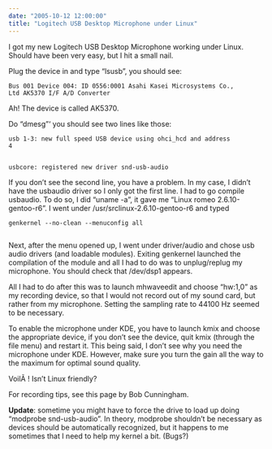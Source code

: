 ```yaml
---
date: "2005-10-12 12:00:00"
title: "Logitech USB Desktop Microphone under Linux"
---
```




I got my new Logitech USB Desktop Microphone working under Linux. Should have been very easy, but I hit a small nail.

Plug the device in and type &ldquo;lsusb&rdquo;, you should see:

<code>Bus 001 Device 004: ID 0556:0001 Asahi Kasei Microsystems Co., Ltd AK5370 I/F A/D Converter</code>

Ah! The device is called AK5370.

Do &ldquo;dmesg&rdquo;&lsquo; you should see two lines like those:

<code>usb 1-3: new full speed USB device using ohci_hcd and address 4<br/>
</code>

<code>usbcore: registered new driver snd-usb-audio<br/>
</code><br/>
If you don&rsquo;t see the second line, you have a problem. In my case, I didn&rsquo;t have the usbaudio driver so I only got the first line. I had to go compile usbaudio. To do so, I did &ldquo;uname -a&rdquo;, it gave me &ldquo;Linux romeo 2.6.10-gentoo-r6&rdquo;. I went under /usr/srclinux-2.6.10-gentoo-r6 and typed

<code>genkernel --no-clean --menuconfig all<br/>
</code>

Next, after the menu opened up, I went under driver/audio and chose usb audio drivers (and loadable modules). Exiting genkernel launched the compilation of the module and all I had to do was to unplug/replug my microphone. You should check that /dev/dsp1 appears.

All I had to do after this was to launch mhwaveedit and choose &ldquo;hw:1,0&rdquo; as my recording device, so that I would not record out of my sound card, but rather from my microphone. Setting the sampling rate to 44100 Hz seemed to be necessary.

To enable the microphone under KDE, you have to launch kmix and choose the appropriate device, if you don&rsquo;t see the device, quit kmix (through the file menu) and restart it. This being said, I don&rsquo;t see why you need the microphone under KDE. However, make sure you turn the gain all the way to the maximum for optimal sound quality.

VoilÃ ! Isn&rsquo;t Linux friendly?

For recording tips, see this page by Bob Cunningham.

__Update__: sometime you might have to force the drive to load up doing &ldquo;modprobe snd-usb-audio&rdquo;. In theory, modprobe shouldn&rsquo;t be necessary as devices should be automatically recognized, but it happens to me sometimes that I need to help my kernel a bit. (Bugs?)

